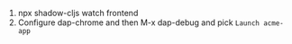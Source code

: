 
1. npx shadow-cljs watch frontend
2. Configure dap-chrome and then M-x dap-debug and pick `Launch acme-app`
